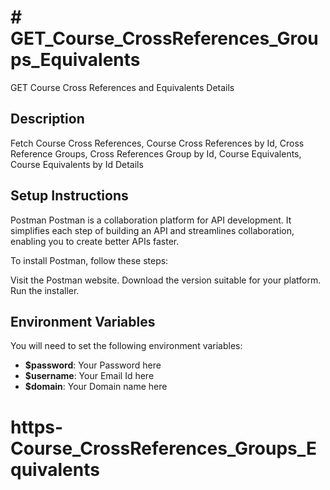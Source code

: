 # # GET_Course_CrossReferences_Groups_Equivalents
GET Course Cross References and Equivalents Details
 
## Description
Fetch Course Cross References, Course Cross References by Id, Cross Reference Groups, Cross References Group by Id, Course Equivalents, Course Equivalents by Id Details
 
## Setup Instructions
Postman
Postman is a collaboration platform for API development. It simplifies each step of building an API and streamlines collaboration, enabling you to create better APIs faster.
 
To install Postman, follow these steps:
 
Visit the Postman website.
Download the version suitable for your platform.
Run the installer.
 
## Environment Variables
You will need to set the following environment variables:
 
- **$password**: Your Password here
- **$username**: Your Email Id here
- **$domain**: Your Domain name here
# https-Course_CrossReferences_Groups_Equivalents
